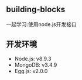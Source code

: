 ## building-blocks
一起学习:使用node.js开发接口
## 开发环境
- Node.js:     v8.9.3
- MongoDB:     v3.4.9
- Egg.js:     v2.0.0
